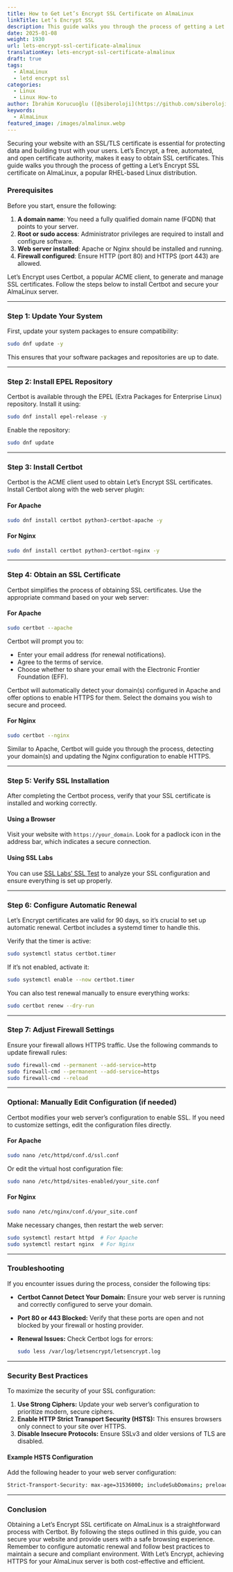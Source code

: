 ```yaml
---
title: How to Get Let’s Encrypt SSL Certificate on AlmaLinux
linkTitle: Let’s Encrypt SSL
description: This guide walks you through the process of getting a Let’s Encrypt SSL certificate on AlmaLinux, a popular RHEL-based Linux distribution.
date: 2025-01-08
weight: 1930
url: lets-encrypt-ssl-certificate-almalinux
translationKey: lets-encrypt-ssl-certificate-almalinux
draft: true
tags:
  - AlmaLinux
  - letd encrypt ssl
categories:
  - Linux
  - Linux How-to
author: İbrahim Korucuoğlu ([@siberoloji](https://github.com/siberoloji))
keywords:
  - AlmaLinux
featured_image: /images/almalinux.webp
---
```

Securing your website with an SSL/TLS certificate is essential for protecting data and building trust with your users. Let’s Encrypt, a free, automated, and open certificate authority, makes it easy to obtain SSL certificates. This guide walks you through the process of getting a Let’s Encrypt SSL certificate on AlmaLinux, a popular RHEL-based Linux distribution.

### Prerequisites

Before you start, ensure the following:

1. **A domain name**: You need a fully qualified domain name (FQDN) that points to your server.
2. **Root or sudo access**: Administrator privileges are required to install and configure software.
3. **Web server installed**: Apache or Nginx should be installed and running.
4. **Firewall configured**: Ensure HTTP (port 80) and HTTPS (port 443) are allowed.

Let’s Encrypt uses Certbot, a popular ACME client, to generate and manage SSL certificates. Follow the steps below to install Certbot and secure your AlmaLinux server.

---

### Step 1: Update Your System

First, update your system packages to ensure compatibility:

```bash
sudo dnf update -y
```

This ensures that your software packages and repositories are up to date.

---

### Step 2: Install EPEL Repository

Certbot is available through the EPEL (Extra Packages for Enterprise Linux) repository. Install it using:

```bash
sudo dnf install epel-release -y
```

Enable the repository:

```bash
sudo dnf update
```

---

### Step 3: Install Certbot

Certbot is the ACME client used to obtain Let’s Encrypt SSL certificates. Install Certbot along with the web server plugin:

#### For Apache

```bash
sudo dnf install certbot python3-certbot-apache -y
```

#### For Nginx

```bash
sudo dnf install certbot python3-certbot-nginx -y
```

---

### Step 4: Obtain an SSL Certificate

Certbot simplifies the process of obtaining SSL certificates. Use the appropriate command based on your web server:

#### For Apache

```bash
sudo certbot --apache
```

Certbot will prompt you to:

- Enter your email address (for renewal notifications).
- Agree to the terms of service.
- Choose whether to share your email with the Electronic Frontier Foundation (EFF).

Certbot will automatically detect your domain(s) configured in Apache and offer options to enable HTTPS for them. Select the domains you wish to secure and proceed.

#### For Nginx

```bash
sudo certbot --nginx
```

Similar to Apache, Certbot will guide you through the process, detecting your domain(s) and updating the Nginx configuration to enable HTTPS.

---

### Step 5: Verify SSL Installation

After completing the Certbot process, verify that your SSL certificate is installed and working correctly.

#### Using a Browser

Visit your website with `https://your_domain`. Look for a padlock icon in the address bar, which indicates a secure connection.

#### Using SSL Labs

You can use [SSL Labs’ SSL Test](https://www.ssllabs.com/ssltest/) to analyze your SSL configuration and ensure everything is set up properly.

---

### Step 6: Configure Automatic Renewal

Let’s Encrypt certificates are valid for 90 days, so it’s crucial to set up automatic renewal. Certbot includes a systemd timer to handle this.

Verify that the timer is active:

```bash
sudo systemctl status certbot.timer
```

If it’s not enabled, activate it:

```bash
sudo systemctl enable --now certbot.timer
```

You can also test renewal manually to ensure everything works:

```bash
sudo certbot renew --dry-run
```

---

### Step 7: Adjust Firewall Settings

Ensure your firewall allows HTTPS traffic. Use the following commands to update firewall rules:

```bash
sudo firewall-cmd --permanent --add-service=http
sudo firewall-cmd --permanent --add-service=https
sudo firewall-cmd --reload
```

---

### Optional: Manually Edit Configuration (if needed)

Certbot modifies your web server’s configuration to enable SSL. If you need to customize settings, edit the configuration files directly.

#### For Apache

```bash
sudo nano /etc/httpd/conf.d/ssl.conf
```

Or edit the virtual host configuration file:

```bash
sudo nano /etc/httpd/sites-enabled/your_site.conf
```

#### For Nginx

```bash
sudo nano /etc/nginx/conf.d/your_site.conf
```

Make necessary changes, then restart the web server:

```bash
sudo systemctl restart httpd  # For Apache
sudo systemctl restart nginx  # For Nginx
```

---

### Troubleshooting

If you encounter issues during the process, consider the following tips:

- **Certbot Cannot Detect Your Domain:** Ensure your web server is running and correctly configured to serve your domain.
- **Port 80 or 443 Blocked:** Verify that these ports are open and not blocked by your firewall or hosting provider.
- **Renewal Issues:** Check Certbot logs for errors:

  ```bash
  sudo less /var/log/letsencrypt/letsencrypt.log
  ```

---

### Security Best Practices

To maximize the security of your SSL configuration:

1. **Use Strong Ciphers:** Update your web server’s configuration to prioritize modern, secure ciphers.
2. **Enable HTTP Strict Transport Security (HSTS):** This ensures browsers only connect to your site over HTTPS.
3. **Disable Insecure Protocols:** Ensure SSLv3 and older versions of TLS are disabled.

#### Example HSTS Configuration

Add the following header to your web server configuration:

```bash
Strict-Transport-Security: max-age=31536000; includeSubDomains; preload
```

---

### Conclusion

Obtaining a Let’s Encrypt SSL certificate on AlmaLinux is a straightforward process with Certbot. By following the steps outlined in this guide, you can secure your website and provide users with a safe browsing experience. Remember to configure automatic renewal and follow best practices to maintain a secure and compliant environment. With Let’s Encrypt, achieving HTTPS for your AlmaLinux server is both cost-effective and efficient.
